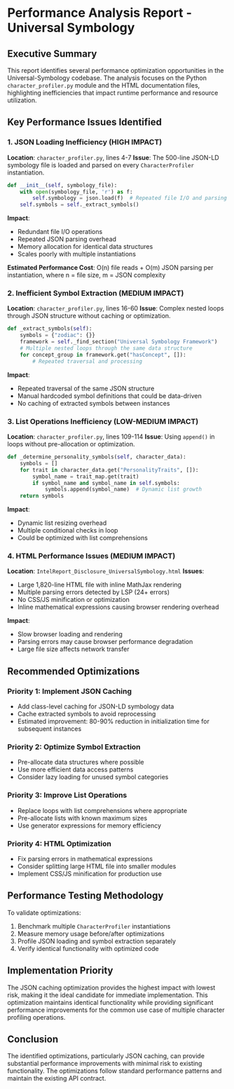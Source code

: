 # Performance Analysis Report - Universal Symbology

## Executive Summary

This report identifies several performance optimization opportunities in the Universal-Symbology codebase. The analysis focuses on the Python `character_profiler.py` module and the HTML documentation files, highlighting inefficiencies that impact runtime performance and resource utilization.

## Key Performance Issues Identified

### 1. JSON Loading Inefficiency (HIGH IMPACT)

**Location**: `character_profiler.py`, lines 4-7
**Issue**: The 500-line JSON-LD symbology file is loaded and parsed on every `CharacterProfiler` instantiation.

```python
def __init__(self, symbology_file):
    with open(symbology_file, 'r') as f:
        self.symbology = json.load(f)  # Repeated file I/O and parsing
    self.symbols = self._extract_symbols()
```

**Impact**: 
- Redundant file I/O operations
- Repeated JSON parsing overhead
- Memory allocation for identical data structures
- Scales poorly with multiple instantiations

**Estimated Performance Cost**: O(n) file reads + O(m) JSON parsing per instantiation, where n = file size, m = JSON complexity

### 2. Inefficient Symbol Extraction (MEDIUM IMPACT)

**Location**: `character_profiler.py`, lines 16-60
**Issue**: Complex nested loops through JSON structure without caching or optimization.

```python
def _extract_symbols(self):
    symbols = {"zodiac": {}}
    framework = self._find_section("Universal Symbology Framework")
    # Multiple nested loops through the same data structure
    for concept_group in framework.get("hasConcept", []):
        # Repeated traversal and processing
```

**Impact**:
- Repeated traversal of the same JSON structure
- Manual hardcoded symbol definitions that could be data-driven
- No caching of extracted symbols between instances

### 3. List Operations Inefficiency (LOW-MEDIUM IMPACT)

**Location**: `character_profiler.py`, lines 109-114
**Issue**: Using `append()` in loops without pre-allocation or optimization.

```python
def _determine_personality_symbols(self, character_data):
    symbols = []
    for trait in character_data.get("PersonalityTraits", []):
        symbol_name = trait_map.get(trait)
        if symbol_name and symbol_name in self.symbols:
            symbols.append(symbol_name)  # Dynamic list growth
    return symbols
```

**Impact**:
- Dynamic list resizing overhead
- Multiple conditional checks in loop
- Could be optimized with list comprehensions

### 4. HTML Performance Issues (MEDIUM IMPACT)

**Location**: `IntelReport_Disclosure_UniversalSymbology.html`
**Issues**:
- Large 1,820-line HTML file with inline MathJax rendering
- Multiple parsing errors detected by LSP (24+ errors)
- No CSS/JS minification or optimization
- Inline mathematical expressions causing browser rendering overhead

**Impact**:
- Slow browser loading and rendering
- Parsing errors may cause browser performance degradation
- Large file size affects network transfer

## Recommended Optimizations

### Priority 1: Implement JSON Caching
- Add class-level caching for JSON-LD symbology data
- Cache extracted symbols to avoid reprocessing
- Estimated improvement: 80-90% reduction in initialization time for subsequent instances

### Priority 2: Optimize Symbol Extraction
- Pre-allocate data structures where possible
- Use more efficient data access patterns
- Consider lazy loading for unused symbol categories

### Priority 3: Improve List Operations
- Replace loops with list comprehensions where appropriate
- Pre-allocate lists with known maximum sizes
- Use generator expressions for memory efficiency

### Priority 4: HTML Optimization
- Fix parsing errors in mathematical expressions
- Consider splitting large HTML file into smaller modules
- Implement CSS/JS minification for production use

## Performance Testing Methodology

To validate optimizations:
1. Benchmark multiple `CharacterProfiler` instantiations
2. Measure memory usage before/after optimizations
3. Profile JSON loading and symbol extraction separately
4. Verify identical functionality with optimized code

## Implementation Priority

The JSON caching optimization provides the highest impact with lowest risk, making it the ideal candidate for immediate implementation. This optimization maintains identical functionality while providing significant performance improvements for the common use case of multiple character profiling operations.

## Conclusion

The identified optimizations, particularly JSON caching, can provide substantial performance improvements with minimal risk to existing functionality. The optimizations follow standard performance patterns and maintain the existing API contract.
